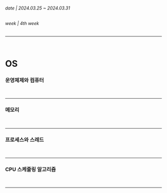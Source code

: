 ###### date | 2024.03.25 ~ 2024.03.31

###### week | 4th week

<hr />
<br />

# OS

### 운영체제와 컴퓨터

<br />
<hr />

### 메모리

<br />
<hr />

### 프로세스와 스레드

<br />
<hr />

### CPU 스케줄링 알고리즘

<br />
<hr />
